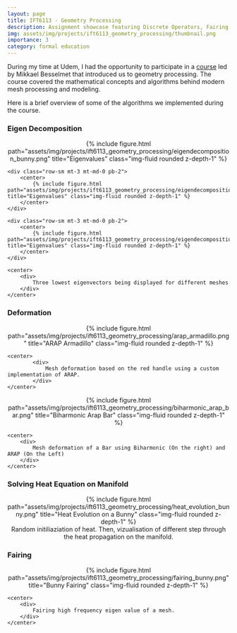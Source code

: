 ```yaml
---
layout: page
title: IFT6113 - Geometry Processing
description: Assignment showcase featuring Discrete Operators, Fairing, and Deformations.
img: assets/img/projects/ift6113_geometry_processing/thumbnail.png
importance: 3
category: formal education
---
```


During my time at Udem, I had the opportunity to participate in a [course](http://www-labs.iro.umontreal.ca/~bmpix/teaching/6113/2021/) led by Mikkael Besselmet that introduced us to geometry processing. The course covered the mathematical concepts and algorithms behind modern mesh processing and modeling.

Here is a brief overview of some of the algorithms we implemented during the course.

### Eigen Decomposition

<div class="col-sm mt-3 mt-md-0 pb-2">
    <div class="row-sm mt-3 mt-md-0 pb-2">
        <center>
            {% include figure.html path="assets/img/projects/ift6113_geometry_processing/eigendecomposition_bunny.png" title="Eigenvalues" class="img-fluid rounded z-depth-1" %}
        </center>
    </div>

    <div class="row-sm mt-3 mt-md-0 pb-2">
        <center>
            {% include figure.html path="assets/img/projects/ift6113_geometry_processing/eigendecomposition_camel.png" title="Eigenvalues" class="img-fluid rounded z-depth-1" %}
        </center>
    </div>

    <div class="row-sm mt-3 mt-md-0 pb-2">
        <center>
            {% include figure.html path="assets/img/projects/ift6113_geometry_processing/eigendecomposition_lowpolycamel.png" title="Eigenvalues" class="img-fluid rounded z-depth-1" %}
        </center>
    </div>

    <center>
        <div>
            Three lowest eigenvectors being displayed for different meshes
        </div>
    </center>
</div>

### Deformation

<div class="col-sm mt-3 mt-md-0 pb-2">
    <center>
        {% include figure.html path="assets/img/projects/ift6113_geometry_processing/arap_armadillo.png" title="ARAP Armadillo" class="img-fluid rounded z-depth-1" %}
    </center>

    <center>
            <div>
                Mesh deformation based on the red handle using a custom implementation of ARAP.
            </div>
    </center>
</div>

<div class="col-sm mt-3 mt-md-0 pb-2">
    <center>
            {% include figure.html path="assets/img/projects/ift6113_geometry_processing/biharmonic_arap_bar.png" title="Biharmonic Arap Bar" class="img-fluid rounded z-depth-1" %}
    </center>

    <center>
        <div>
            Mesh deformation of a Bar using Biharmonic (On the right) and ARAP (On the Left)
        </div>
    </center>
</div>

### Solving Heat Equation on Manifold

<div class="col-sm mt-3 mt-md-0 pb-2">
    <center>
    {% include figure.html path="assets/img/projects/ift6113_geometry_processing/heat_evolution_bunny.png" title="Heat Evolution on a Bunny" class="img-fluid rounded z-depth-1" %}
    </center>
    <center>
        <div>
            Random initiliaziation of heat. Then, vizualisation of different step through the heat propagation on the manifold.
        </div>
    </center>
</div>


### Fairing

<div class="col-sm mt-3 mt-md-0 pb-2">
    <center>
    <div class="col-sm mt-3 mt-md-0 pb-2">
        {% include figure.html path="assets/img/projects/ift6113_geometry_processing/fairing_bunny.png" title="Bunny Fairing" class="img-fluid rounded z-depth-1" %}
    </div>
    </center>

    <center>
        <div>
            Fairing high frequency eigen value of a mesh.
        </div>
    </center>
</div>
